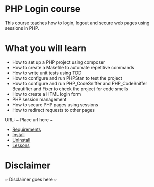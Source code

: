 # PHP Login course

This course teaches how to login, logout and secure web pages using sessions in PHP.

# What you will learn
- How to set up a PHP project using composer
- How to create a Makefile to automate repetitive commands
- How to write unit tests using TDD
- How to configure and run PHPStan to test the project
- How to configure and run PHP_CodeSniffer and PHP_CodeSniffer Beautifier and Fixer to check the project for code smells
- How to create a HTML login form
- PHP session management
- How to secure PHP pages using sessions
- How to redirect requests to other pages

URL: ~ Place url here ~

- [Requirements](docs/requirements.md)
- [Install](docs/install.md)
- [Uninstall](docs/uninstall.md)
- [Lessons](docs/lessons/index.md)

# Disclaimer
~ Disclaimer goes here ~
